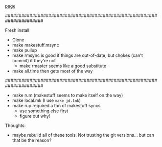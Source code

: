 
[page](https://www.dropbox.com/s/eyhxlr0tziominx/page.mp4)

######################################################################

Fresh install
* Clone
* make makestuff.msync
* make pullup
* make rmsync is good if things are out-of-date, but chokes (can't commit) if they're not
	* make rmaster seems like a good substitute
* make all.time then gets most of the way

######################################################################

* make rum (makestuff seems to make itself on the way)
* make local.mk (I use `make jd.lmk`)
* make rup required a ton of makestuff syncs
	* use something else first
	* figure out why!

Thoughts:
* maybe rebuild all of these tools. Not trusting the git versions... but can that be the reason?
